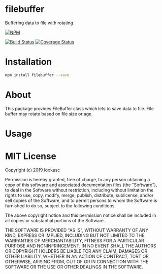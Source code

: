 # filebuffer
Buffering data to file with rotating

[![NPM][npm-icon]][npm-url]

[![Build Status](https://travis-ci.org/lookasc/filebuffer.svg?branch=master)](https://travis-ci.org/lookasc/filebuffer)
[![Coverage Status](https://coveralls.io/repos/github/lookasc/filebuffer/badge.svg?branch=master)](https://coveralls.io/github/lookasc/filebuffer?branch=master)

[npm-icon]: https://nodei.co/npm/filebuffer.svg?downloads=true
[npm-url]: https://www.npmjs.com/package/filebuffer


# Installation
```sh 
npm install filebuffer --save 
```

# About

This package provides FileBuffer class which lets to save data to file. File buffer may rotate based on file size or age. 

# Usage


# MIT License

Copyright (c) 2019 lookasc

Permission is hereby granted, free of charge, to any person obtaining a copy
of this software and associated documentation files (the "Software"), to deal
in the Software without restriction, including without limitation the rights
to use, copy, modify, merge, publish, distribute, sublicense, and/or sell
copies of the Software, and to permit persons to whom the Software is
furnished to do so, subject to the following conditions:

The above copyright notice and this permission notice shall be included in all
copies or substantial portions of the Software.

THE SOFTWARE IS PROVIDED "AS IS", WITHOUT WARRANTY OF ANY KIND, EXPRESS OR
IMPLIED, INCLUDING BUT NOT LIMITED TO THE WARRANTIES OF MERCHANTABILITY,
FITNESS FOR A PARTICULAR PURPOSE AND NONINFRINGEMENT. IN NO EVENT SHALL THE
AUTHORS OR COPYRIGHT HOLDERS BE LIABLE FOR ANY CLAIM, DAMAGES OR OTHER
LIABILITY, WHETHER IN AN ACTION OF CONTRACT, TORT OR OTHERWISE, ARISING FROM,
OUT OF OR IN CONNECTION WITH THE SOFTWARE OR THE USE OR OTHER DEALINGS IN THE
SOFTWARE.
